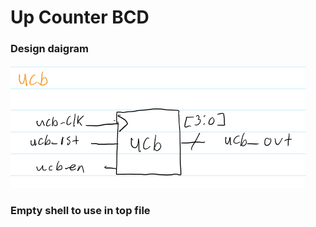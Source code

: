 # Up Counter BCD

### Design daigram
![UCB diagram](/imgs/design_diagrams/ucb.png)

### Empty shell to use in top file
```verilog
  
```